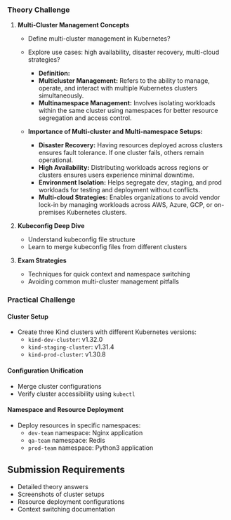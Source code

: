 ### Theory Challenge

1. **Multi-Cluster Management Concepts**
   - Define multi-cluster management in Kubernetes?
   - Explore use cases: high availability, disaster recovery, multi-cloud strategies?
     - **Definition:**
     - **Multicluster Management:** Refers to the ability to manage, operate, and interact with multiple Kubernetes clusters simultaneously.
     - **Multinamespace Management:** Involves isolating workloads within the same cluster using namespaces for better resource segregation and access control.

   - **Importance of Multi-cluster and Multi-namespace Setups:**
     - **Disaster Recovery:** Having resources deployed across clusters ensures fault tolerance. If one cluster fails, others remain operational.
     - **High Availability:** Distributing workloads across regions or clusters ensures users experience minimal downtime.
     - **Environment Isolation:** Helps segregate dev, staging, and prod workloads for testing and deployment without conflicts.
     - **Multi-cloud Strategies:** Enables organizations to avoid vendor lock-in by managing workloads across AWS, Azure, GCP, or on-premises Kubernetes clusters.


2. **Kubeconfig Deep Dive**
   - Understand kubeconfig file structure
   - Learn to merge kubeconfig files from different clusters

3. **Exam Strategies**
   - Techniques for quick context and namespace switching
   - Avoiding common multi-cluster management pitfalls

### Practical Challenge

#### Cluster Setup
- Create three Kind clusters with different Kubernetes versions:
  - `kind-dev-cluster`: v1.32.0
  - `kind-staging-cluster`: v1.31.4
  - `kind-prod-cluster`: v1.30.8

#### Configuration Unification
- Merge cluster configurations
- Verify cluster accessibility using `kubectl`

#### Namespace and Resource Deployment
- Deploy resources in specific namespaces:
  - `dev-team` namespace: Nginx application
  - `qa-team` namespace: Redis
  - `prod-team` namespace: Python3 application

## Submission Requirements

- Detailed theory answers
- Screenshots of cluster setups
- Resource deployment configurations
- Context switching documentation
